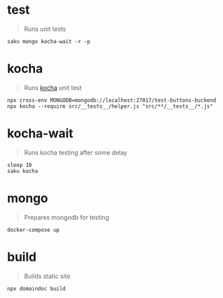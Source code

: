 # test
> Runs unit tests

    saku mongo kocha-wait -r -p

# kocha
> Runs [kocha](https://npm.im/kocha) unit test

    npx cross-env MONGODB=mongodb://localhost:27017/test-buttons-buckend npx kocha --require src/__tests__/helper.js "src/**/__tests__/*.js"

# kocha-wait
> Runs kocha testing after some delay

    sleep 10
    saku kocha

# mongo
> Prepares mongodb for testing

    docker-compose up

# build
> Builds static site

    npx domaindoc build
